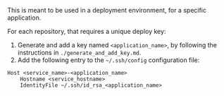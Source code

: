 This is meant to be used in a deployment environment, for a specific application.

For each repository, that requires a unique deploy key:

1. Generate and add a key named `<application_name>`, by following the instructions in `./generate_and_add_key.md`.
2. Add the following entry to the `~/.ssh/config` configuration file:
```
Host <service_name>-<application_name>
	Hostname <service_hostname>
	IdentityFile ~/.ssh/id_rsa_<application_name>
```
